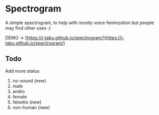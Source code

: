 # Spectrogram
A simple spectrogram, to help with mostly voice feminzation but people may find other uses :)

DEMO -> [https://i-tabu.github.io/spectrogram/](https://i-tabu.github.io/spectrogram/)

## Todo
Add more status
1. no-sound (new)
2. male 
3. andro
4. female
5. falsetto (new)
6. non-human (new)


